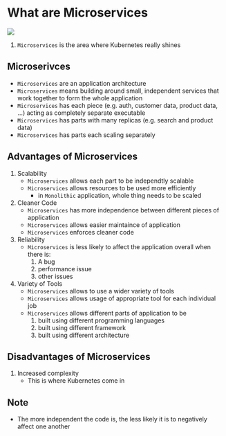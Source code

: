 # What are Microservices

<img src="https://user-images.githubusercontent.com/6856382/221466513-8a60207a-0ae6-4d70-855b-4dfb7211f79a.png">

1. `Microservices` is the area where Kubernetes really shines

## Microserivces

- `Microservices` are an application architecture
- `Microservices` means building around small, independent services that work together to form the whole application
- `Microservices` has each piece (e.g. auth, customer data, product data, ...) acting as completely separate executable
- `Microservices` has parts with many replicas (e.g. search and product data)
- `Microservices` has parts each scaling separately


## Advantages of Microservices

1. Scalability
    - `Microservices` allows each part to be independtly scalable
    - `Microservices` allows resources to be used more efficiently
        - in `Monolithic` application, whole thing needs to be scaled
2. Cleaner Code
    - `Microservices` has more independence between different pieces of application
    - `Microservices` allows easier maintaince of application 
    - `Microservices` enforces cleaner code
3. Reliability
    - `Microservices` is less likely to affect the application overall when there is:
        1. A bug
        2. performance issue
        3. other issues
4. Variety of Tools
    - `Microservices` allows to use a wider variety of tools
    - `Microservices` allows usage of appropriate tool for each individual job
    - `Microservices` allows different parts of application to be
        1. built using different programming languages
        2. built using different framework
        3. built using different architecture


## Disadvantages of Microservices
1. Increased complexity
    - This is where Kubernetes come in

## Note
- The more independent the code is, the less likely it is to negatively affect one another

#